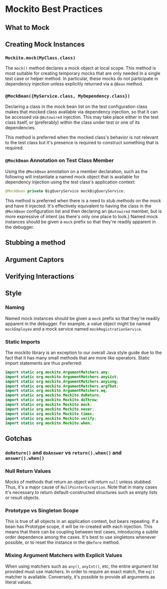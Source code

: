 # Mockito Best Practices
## What to Mock
## Creating Mock Instances
### `Mockito.mock(MyClass.class)`
The `mock()` method declares a mock object at local scope. This method is
most suitable for creating temporary mocks that are only needed in a single
test case or helper method. In particular, these mocks do not participate
in dependency injection unless explicitly returned via a `@Bean` method.
### `@MockBean({MyService.class, MyDependency.class})`
Declaring a class in the mock bean list on the test configuration class
makes that mocked class available via dependency injection, so that it
can be accessed via `@Autowired` injection. This may take place either
in the test class itself, or (preferably) within the class under test
or one of its dependencies.

This method is preferred when the mocked class's behavior is not relevant
to the test class but it's presence is required to construct something
that is required.

### `@MockBean` Annotation on Test Class Member
Using the `@MockBean` annotation on a member declaration, such as the following will instantiate
a named mock object that is available for dependency injection using the test class's application
context:
```java
@MockBean private BigQueryService mockBigQueryService;
``` 

This method is preferred when there is a need to stub methods on the mock and have it injected. It's
effectively equivalent to having the class in the `@MockBean` configuration list and then declaring
an `@Autowired` member, but is more expressive of intent (as there's only one place to look.) Named
mock instances should be given a `mock` prefix so that they're readily apparent in the debugger.

## Stubbing a method
## Argument Captors
## Verifying Interactions

## Style
### Naming
Named mock instances should be given a `mock` prefix so that they're readily apparent in the
debugger. For example, a value object might be named `mockEmployee` and a mock service named
`mockRegistrationService`.
### Static Imports
The mockito library is an exception to our overall Java style guide due to the fact that
it has many small methods that are more like operators. Static import statements are thus preferred:
```java
import static org.mockito.ArgumentMatchers.any;
import static org.mockito.ArgumentMatchers.anyList;
import static org.mockito.ArgumentMatchers.anyLong;
import static org.mockito.ArgumentMatchers.argThat;
import static org.mockito.ArgumentMatchers.eq;
import static org.mockito.Mockito.doReturn;
import static org.mockito.Mockito.doThrow;
import static org.mockito.Mockito.mock;
import static org.mockito.Mockito.never;
import static org.mockito.Mockito.times;
import static org.mockito.Mockito.verify;
import static org.mockito.Mockito.when;
``` 

## Gotchas

### `doReturn()` and `doAnswer` vs `return().when()` and `answer().when()`

### Null Return Values
Mocks of methods that return an object will return `null` unless
stubbed. Thus, it's a major cause of `NullPointerException`. Note
that in many cases it's necessary to return default-constructed
structures such as empty lists or result objects.

### Prototype vs Singleton Scope
This is true of all objects in an application context, but bears repeating. If a bean has Prototype
scope, it will be re-created with each injection. This means that there can be coupling between test
cases, introducing a subtle order dependence among the cases. It's best to use singletons whenever possible,
or to reset the instance in the `@Before` method.

### Mixing Argument Matchers with Explicit Values
When using matchers such as `any()`, `anyInt()`, etc, the entire argument list provided must use
matchers. In order to require an exact match, the `eq()` matcher is available. Conversely, it's
possible to provide all arguments as literal values. 
